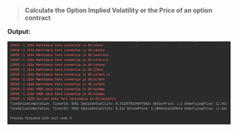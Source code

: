 > **Calculate the Option Implied Volatility or the Price of an option contract**

**Output:**

![](Output.png)

